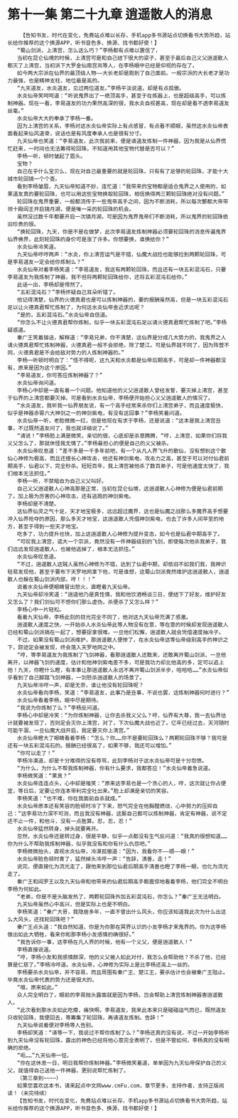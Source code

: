 # 第十一集 第二十九章 逍遥散人的消息
        【告知书友，时代在变化，免费站点难以长存，手机app多书源站点切换看书大势所趋，站长给你推荐的这个换源APP，听书音色多、换源、找书都好使！】
       “蜀山剑派，上清宫，怎么这么巧？”李杨都有点难以置信了，
       当初在昆仑仙境的时候，上清宫可是和自己结下很大的梁子，甚至于最后自己义父逍遥散人都灭了上清宫，当初派下大罗金仙南宫岚等人，在李杨眼中已经是仰视的存在了。
       如今两大宗派在仙界的最顶级人物——大长老却是跑到了自己面前。一般宗派的大长老才是功力最强，也是精神支柱，地位最是高的。
       “九天道友，水炎道友，见过两位道友。”李杨平淡说道，却是有点孤傲。
       水炎仙帝笑呵呵道：“听说鬼界出了一绝顶高手，甚至于在炼器上，也是超级高手，可以炼制神器。现在一看，李易道友的功力果然高深的很，我水炎自视甚高，现在却是看不透李易道友丝毫。”
       水炎仙帝大大的奉承了李杨一番。
       因为上清宫的关系，李杨对这水炎仙帝实际上有点感冒，有点看不顺眼，虽然这水炎仙帝表面看起来仙风道骨，说话也是有风度奉承人也是很有分寸。
       九天仙帝也笑道：“李易道友，此次我前来，便是请道友炼制一件神器，因为我是从仙界慌忙赶来，一时间也无法筹得轮回珠，不知道用其他宝物代替是否可以？”
       李杨一听，顿时皱起了眉头。
       宝物？
       自己在乎什么宝贝么，现在对自己最重要的就是轮回珠，只有有了足够的轮回珠，才能十大城市轮回镜一个个查。
       看到李杨皱眉，九天仙帝知道不妙，连忙道：“我带来的宝物都是适合鬼界之人使用的，如果道友真的要轮回珠，也可以用这些宝物换取轮回珠，相信换得两三颗轮回珠绝对没有问题。”
       轮回珠在鬼界重要，一般都流传于一些鬼帝高手之间，因为不断消耗，所以每次酆都大帝带领十殿阎王开启镜月湖，便是唯一采的轮回珠的机会。
       虽然没过数千年都要开启一次镜月湖，可是因为鬼界鬼帝们不断消耗，所以鬼界的轮回珠依旧珍贵的很。
       “换轮回珠，九天，你是不是在做梦，此次李易道友炼制神器必须要轮回珠的消息传遍鬼界仙界佛界，此刻轮回珠的身价可是涨了许多。你想要换，谁换给你？”
       水炎仙帝冷笑道。
       九天仙帝哼哼两声：“水炎，你上清宫运气是不错，仙魔大战捡也能够捡到两颗轮回珠，可是李易道友一定会给你炼制么？”
       水炎仙帝对着李杨笑道：“李易道友，我这有两颗轮回珠，而且还有一块五彩混沌石，只要李易道友为我炼制了神器，我不但将两颗轮回珠给你，还将五彩混沌石给你。”
       此话一出，李杨却是愕然了。
       “五彩混沌石？”李杨怀疑自己耳朵听错了。
       他记得清楚，仙界的火德真君也是可以炼制神器的，要的报酬虽然高，但是一块五彩混沌石足以让火德真君帮忙炼制了，为何这水炎仙帝舍近求远呢？
       “是的，五彩混沌石。”水炎仙帝自信道。
       “你怎么不让火德真君帮你炼制，似乎一块五彩混沌石足以请火德真君帮忙炼制了吧。”李杨疑惑道。
       秦广王笑着插话，解释道：“李易兄弟，你不清楚，这仙界是分成几大势力的，我鬼界之人请火德真君帮忙炼制神器，火德真君一般不会拒绝，除了楚江。可是仙界就不同了，因为阵营不同，火德真君是不会给敌对势力的人炼制神器的。”
       李杨一听顿时明白了：“怪不得呢，这九天和水炎都是仙帝后期高手，可是却一件神器都没有，原来是因为这个原因。”
       “李易道友，你可答应炼制神器了？”
       水炎仙帝询问道。
       李杨心中却是一直有着一个问题。他知道他的义父逍遥散人曾经发誓，要灭掉上清宫，甚至于仙界的上清宫都要灭掉。可是看到水炎仙帝，李杨便开始担心义父逍遥散人的情况了。
       “水炎道友，我听我一仙界朋友说，有一个高手经常来杀你们上清宫弟子，而且速度极快，似乎是神器赤霄六大神剑之一的神剑紫电，有没有这回事？”李杨笑着问道。
       水炎仙帝一听，老脸微微一红，但是他现在有求于李杨，还是说道：“这本是我上清宫丑事，不过既然道友问了，我也就详细说了。”
       “请说！”李杨脸上满是微笑，亲切的很，心底却是杀意腾腾，“哼，上清宫，如果你们将我义父怎么了，那就休怪我无情了。”李杨最担心的便是自己的义父被杀。
       水炎仙帝叹息道：“差不多是一千多年前吧，有一个从凡人界飞升的散仙，没有想到这个散仙心神修为极高，而且还擅长心神攻击，他还有神剑紫电，攻击力之高，甚至于可以对付仙君前期高手，仙君以下，完全秒杀。短短百年，我上清宫被他杀了数百弟子，可是他速度太快了，我们根本无法抓住。”
       李杨一听，不禁暗自为自己义父叫好。
       自己义父逍遥散人心神高那是正常，当初在昆仑仙境，这逍遥散人心神修为便是仙君前期了。加上极为厉害的心神攻击，还有逃跑的神剑紫电。
       李杨却是不清楚。
       这仙界仙灵之气十足，天才地宝极多，远远超过魔界，这也是仙魔之战那么多魔界高手想要冲入仙界抢夺的原因，那么多天才地宝，这逍遥散人凭借神剑紫电，也去了许多人间罕至的地方，甚至于得到一些天才地宝。
       吃多了，功力提升也快，加上这逍遥散人心神修为提升变态，如今也是仙君中期高手了。
       “可叹我上清宫，诺大一个宗派，竟然没有一件神器级别的飞剑，即使每次他杀我弟子，我们远远发现逍遥散人，也被他逃掉了，根本无法抓住。”
       水炎仙帝叹息道。
       “不过，逍遥散人这贼人虽然心神修为不错，达到了仙君中期，却依旧不如我们我，我神识轻易发现他，甚至于要布下天罗地网拿下他，可是谁想，这蜀山剑派竟然维护这逍遥散人，逍遥散人也躲在蜀山剑派内部，哼！！！”
       说着水炎仙帝便眼睛冒出怒火，直瞪着九天仙帝。
       九天仙帝却冷笑道：“逍遥他乃是真性情，我和他饮酒畅谈三日，便结下了好友。维护好友又怎么了？我们剑仙可不想你们那么虚伪，杀便杀了又怎么样？”
       李杨心中一片轻松。
       看着九天仙帝，李杨此刻的目光完全不同了，他对这九天仙帝充满了感激。
       逍遥散人速度之快，一开始杀人水炎仙帝此等人物没有在意，等在意的时候却发现逍遥散人已经和蜀山剑派搞在一起了，想要捉拿很难。一旦他们松懈，逍遥散人就会凭借速度抽冷子。
       不过，如果没有蜀山剑派维护，那逍遥散人便惨了，在水炎仙帝这等仙帝级别高手的神识之下，踪迹定会被发现，终会落入天罗地网之中。
       “哼，等李易道友为我炼制了飞剑神器，看那逍遥散人还敢来，还敢离开蜀山剑派，一旦他离开，以神器飞剑的速度，估计和他神剑紫电差不多，可是我功力却比他高的多，定可以追上他！九天，你瞪什么瞪，有本事让那逍遥散人永远不离开蜀山剑派半步，哈哈哈……”水炎仙帝似乎看到了自己脚踏飞剑神器，一剑怒杀逍遥散人的场景了。
       九天仙帝冷哼一声，却是无奈，谁让他没有轮回珠呢？
       水炎仙帝看向李杨，笑道：“李易道友，此事乃是丑事，不说也罢，这炼制神器何时进行？”
       水炎仙帝看着李杨，眼中尽是期待。
       “我说为你炼制了么？”李杨反问道。
       李杨心中却是冷笑：“为你炼制神器，让你去杀我义父么？哼，仙界有大尊，我一去仙界估计就要被发现了，否则定会灭你上清宫，对了，下次仙魔大战也近了。亿年已经过去，天河随时可能干涸，一旦仙魔大战开启，我定要灭你上清宫。”
       水炎仙帝瞪大了眼睛看着李杨：“怎么？你……你不是要轮回珠么？两颗轮回珠不够？我可是还有一块五彩混沌石的。报酬已经很高了，如果不够，我还可以增加。”
       “你可以走了！”
       李杨冷漠道，却是十分难得的没有辱骂，此刻李杨对于这水炎仙帝可是十分怨愤。
       “为什么，为什么不帮我炼制神器，你有什么要求，我都答应！”水炎仙帝着急说道。
       李杨微笑道：“果真？”
       水炎仙帝连连点头，心中却是嗤笑：“原来这李易也是一个贪心的人，哼，这次就让你占便宜，等日后，定要让你连本带利完全吐出来。”脸上却满是亲切的笑容。
       李杨笑道：“也不难，你在我面前自杀就成。”
       水炎仙帝原本还有笑容的脸顿时冷了下来，怒气完全在他胸膛燃烧，心中努力的压抑自己：“这李易功力深不可测，而且我没有神器，这厮自己都可以炼制神器，肯定有神器，说不定还不止一件，和他斗，没有一点胜算。忍，忍，忍！”
       水炎仙帝猛然转身，掉头就要离开。
       忽然，水炎仙帝还是转过身，很是平静，似乎一点都没有生气反问道：“我真的很想知道……你为什么不帮助我炼制神器，似乎我没有和你有什么仇怨吧。”
       李杨微微抬头，直视水炎仙帝，冷漠孤傲道：“因为，我看你不——顺——眼！”
       水炎仙帝脸色顿时青了，猛然掉头冷哼一声：“告辞，清善，走！”
       说完，便直接化为流光走了，跟他来到那位仙君后期高手清善也瞪了李杨一眼，也化为流光走了。
       秦广王和阎罗王以及九天仙帝和他带来的仙君后期高手都震惊地看着李杨，他们完全不明白李杨为何如此。
       “老弟，你是不是头脑发热了，两颗轮回珠外加五彩混沌石，你怎么？”秦广王无法明白。
       九天仙帝虽然心中高兴，但是实际上也是不明白。
       李杨笑道：“秦广大哥，我隐居多年，一直不曾出什么风头，你应该知道我此次为什么出这么大风头，还找轮回珠吧？”
       秦广王点头道：“我自然知道，你是为你那在冥界认识的小友李杨才来鬼界的。你为这李杨做出如此大牺牲，看来你和那李杨小友感情的确很好。”
       “我告诉你一事，这李杨在凡人界的时候，他有一个义父，便是逍遥散人！”
       李杨直接说道。
       “哼，李杨小友和我感情颇深，他的义父被人如此对付，我怎么会帮助他？不杀了他，已经算是仁慈了。”李杨冷哼道。水炎仙帝，心神修为实际上是比李杨还高上一丝的。
       李杨要杀水炎仙帝，并不容易，而且周围有秦广王、楚江王，要杀估计也会被秦广王阻止。毕竟水炎仙帝代表的势力还是很大的。
       “哦，原来如此。”
       众人完全明白了，眼前的李易抛头露面就是因为李杨，岂会帮助上清宫炼制神器害逍遥散人。
       “此次看到那水炎如此吃瘪，痛快啊。李易道友，我来此本来只是碰碰运气而已，既然道友只收轮回珠，我便回去，等筹集了轮回珠，再请道友炼制。告辞！”
       九天仙帝说着便对李杨等人告别。
       李杨却笑道：“请等一下，我说过不帮你炼制了么？”李杨还真的没有说，不过一开始李杨听到九天仙帝没有轮回珠，露出的神色已经将他心意完全表明了。但是不管如何，李杨真的没有明确的拒绝。
       “呃……”九天仙帝一怔。
       “你在这休息一日，明日我帮你炼制神器。”李杨微笑着道，单单因为九天仙帝保护自己的义父，就值得自己送他一件神器，更别说帮忙炼制了。
       （第三章到~~~~）
       如果您喜欢这本书，请来起点中文网www.cmFu.com，章节更多，支持作者，支持正版阅读！（未完待续）
       【告知书友，时代在变化，免费站点难以长存，手机app多书源站点切换看书大势所趋，站长给你推荐的这个换源APP，听书音色多、换源、找书都好使！】